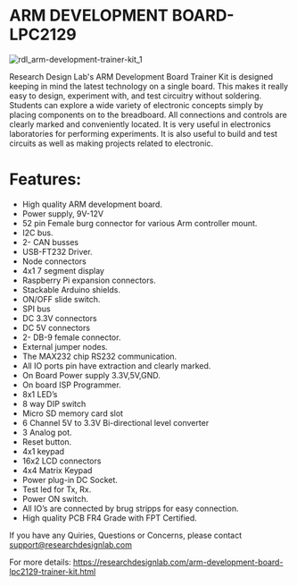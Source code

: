 # ARM DEVELOPMENT BOARD-LPC2129

![rdl_arm-development-trainer-kit_1](https://user-images.githubusercontent.com/8509587/34435749-e11a5398-ecb5-11e7-9433-7bed9704f196.png)

Research Design Lab's ARM Development Board Trainer Kit is designed keeping in mind the latest technology on a single board. This makes it really easy to design, experiment with, and test circuitry without soldering. Students can explore a wide variety of electronic concepts simply by placing components on to the breadboard. All connections and controls are clearly marked and conveniently located. It is very useful in electronics laboratories for performing experiments. It is also useful to build and test circuits as well as making projects related to electronic.

# Features:
* High quality ARM development board.
* Power supply, 9V-12V
* 52 pin Female burg connector for various Arm controller mount.
* I2C bus.
* 2- CAN busses
* USB-FT232 Driver.
* Node connectors
* 4x1  7 segment display
* Raspberry Pi expansion connectors.
* Stackable Arduino shields.
* ON/OFF slide switch.
* SPI bus
* DC 3.3V connectors
* DC 5V connectors
* 2- DB-9 female connector.
* External jumper nodes.
* The MAX232 chip RS232 communication.
* All IO ports pin have extraction and clearly marked.
* On Board Power supply 3.3V,5V,GND.
* On board ISP Programmer.
* 8x1 LED’s
* 8 way DIP switch
* Micro SD memory card slot
* 6 Channel 5V to 3.3V Bi-directional level converter
* 3 Analog pot.
* Reset button.
* 4x1 keypad
* 16x2 LCD connectors
* 4x4 Matrix Keypad
* Power plug-in DC Socket.
* Test led for Tx, Rx.
* Power ON switch.
* All IO’s are connected by brug stripps for easy connection.
* High quality PCB FR4 Grade with FPT Certified.

If you have any Quiries, Questions or Concerns, please contact support@researchdesignlab.com

For more details: https://researchdesignlab.com/arm-development-board-lpc2129-trainer-kit.html

